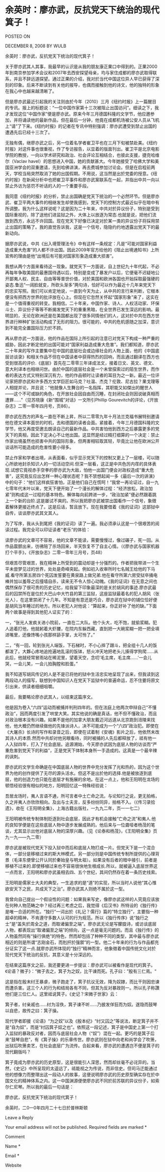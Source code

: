 # 余英时：廖亦武，反抗党天下统治的现代箕子！  
POSTED ON

DECEMBER 8, 2008 BY WULB

余英时：廖亦武，反抗党天下统治的现代箕子！

关于廖亦武其人其事，我最早的认识是从我的朋友康正果口中得到的。正果2000年到南京参加学术会议和2007年去西安探望母亲，均与家住成都的廖亦武取得联系，并且不辞远道探望。通过正果的介绍，我对於当代中国这位异人早已获得了深刻的印象。后来不断读到有关他的报导，也偶而接触到他的诗文，他的独特的形象在我心中也越来越清晰了。

但是廖亦武最近引起我的关注则由於今年（2010）三月《纽约时报》上一篇醒目的专讯。报上的标题说：“一位中国作家第十三次被阻止出国访问”。细读之下，我才发现这位“中国作家”便是廖亦武。原来今年三月德国科隆的文学节，他应邀参加，并将诵读他的最新作品，但在最后一分钟，他竟在成都机场被公安人员从飞机上“请”了下来。《纽约时报》的记者在专讯中特别强调：廖亦武遭受到禁止出国的遭遇先后已经十三次了。

无独有偶，继廖亦武之后，另一位着名学者崔卫平也在三月下旬被禁赴美。《纽约时报》对这件事也很重视，作了专访报告，以显着的版面刊出。崔卫平是北京电影学院的教授，一向以学术研究和政治、社会评论互相结合，也彼此支援，捷克哈维尔（Vaclav havel）的思想进入中国，她的贡献甚大。今年她接受了哈佛大学和美国亚洲学会的双重邀请，先到哈佛讲演，再去费城参加讨论会。但是在启程前两天，学校当局突然取消了她的出国假期。不用说，这当然是出於党委的授意。《纽约时报》在新闻分析中也把崔卫平事件和廖亦武案联系在一起，并指出中共一向以禁止外访为惩罚不听话的人的一个重要手段。

我同意《纽约时报》的分析，禁止出国确是党天下统治的一个必然环节。但是廖亦武、崔卫平两大事件的相继发生却使我感到，党天下的控制方式最近似乎在暗中有所调整。我为什么这样说呢？这是因为二十年来，中共对於异议份子，特别是受到国际重视的，除了送他们进监狱之外，大体上以放逐为常态.也就是说，把他们流放到西方，永远不许回国。现在党天下好像已决定对於某一类的异议份子将採用禁止出国的策略了。我的直觉告诉我，这是一个信号，隐隐约约地透露出党天下的最新动向。

据廖亦武说，中共《出入境管理法令》中有这样一条规定：凡是“可能对国家利益造成重大危害”的人都不许出国。因此2009年官方给他的《阻止出境通知书》上所宣佈的理由是他“出境后有可能对国家形象造成重大损害”。

我想从两个方面来看待这一现象。就党天下一方面说，自上世纪九十年代起，不必再每年争取美国的最惠国待遇以后，特别是变成了暴发户以后，它便毫不迟疑地公开鄙夷人权、民主、自由等等普世价值，对於美国和欧洲各国也开始採取最强硬的姿态.鲁迅“一阔脸就变，所砍头渐多”两句诗，恰好可以作为最近十几年来党天下的忠实写照。我们可以肯定地说，一直到今天为止，从中共的言行来判断，它根本便没有把西方世界的批评放在心上。但现在它忽然关怀起“国家形象”来了，这实在是一个值得重视的转变。我相信。二十年来，中国作家、诗人、人权活动家、环保斗士、异议份子等等不断揭发党天下的重重黑暗，在全世界已发生深远的影响。最明显的，无论在欧洲还是在美国都出现了很多同情他们的人，这对於中共在西方世界进行种种扩张活动构成了无形的阻力。很可能的，中共的危机感随之加深，意识到不能完全置国际压力於不顾。

再从廖亦武一方面说，他的作品在国际上所引起的注意已对党天下构成一种严重的威胁，因此才断定他的出国可能对“国家利益造成重大危害”。我们都知道，廖亦武二十年来的写作主要集中在中国的底层社会或边缘社会的人物上面，他的《中国底层访谈录》和相关作品不但在中国读者中获得热烈的回响，而且通过翻译在西方也受到很高的评价.《底层》首先在二零零三年译成法文，接着日文、英文、德文、意大利译本也相继问世。由於中国的底层社会是一个未曾探索过的陌生世界，而作者的表达方式又特别深沉有力，他的作品顿时让读者的耳目为之一新。最近一位评论家把廖亦武和许多西方文学巨匠如马克？吐温、杰克？伦敦、尼古拉？果戈理等人相提并论，并且说：“他就像人生舞台的一名指挥，其职能又如傑出的醒世人——这个不可或缺的角色，在开放社会因自由而沉睡，在封闭社会则因说破真相而遭罪……”（见苏晓康《新“围城”对话》一文所引Phillip Gourevitch的评论，《开放杂志》二零一零年四月号，页86）。

廖亦武在西方的声名一直在不断上昇，所以二零零九年十月法兰克福书展特别邀请他在德文译本面世的时机，去和德国的读者会面。紧接着，今年三月德国科隆的文学节，他又再度受邀去朗读自己的最新作品。中共害怕他到西方之后暴露更多的党天下的真相，因此下定决心不让他出国。这显然是经过精打细算的一个决定：禁止作家出境虽然也损害中共的国际形象，但两害相较取其轻，毕竟比让他在欧洲公开谈话所可能造成的危害性要小得多。

禁止作家和学者出境，从表面看，似乎显示党天下的控制又更上了一层楼，可以随心所欲地封杀知识人的一切活动空间.但深一层看，这正是中共色厉内荏的具体表现.试想它竟视赤手空拳的廖亦武为大敌，怕他一出国门便会对政权造成“重大危害”，这究竟反应出怎样一种心理状态呢？我不禁想起闻一多《最后一次的讲演》中的句子：“他们这样疯狂害怕，正是他们自己在慌呵！”我曾一再论证过，自一九七零年代末叶以来，党天下便开始了一个漫长的解体过程：“经济放松，政治加紧”则构成这一过程的基本特色。解体每向前跨进一步，“政治加紧”便必然跟着跳上一个新的台阶.这是屡试不爽的。所以我把廖亦武被禁出国看作一个信号，象徴着解体更接近终点了。这是后话，暂且放下。现在我要借着《我的证词》这部狱中自传，谈谈廖亦武其文其人。

为了写序，我从头到尾把《我的证词》读了一遍。我必须承认这是一个很艰苦的阅读过程。我完全可以印证读者“老乐”的体验：

读廖亦武的文章可不容易，他的文章不能读，需要慢慢过，像过碾子，死一回。从作品震颤出来，彷彿陪了杀场回来，半天恢复不了自主心情。（《廖亦武与国家机器打个平手》，《开放杂志》二零一零年三月号，页48）

但艰苦尽管艰苦，我在精神上所受到的震动却是十分强烈的。作者把我带进一个生平未尝梦见过的世界，处处是奇峰突起。例如初入收审所时七名贼王给他的下马威.看守所第五房四个死囚发誓要在黄泉路上做兄弟.他在看守所第六房受狱卒捅电棒并加以羞辱之后撞墙自杀，读来无不令人惊心动魄。《我的证词》在无意之间也偶然保存了很可贵的历史记忆，给我留下印象最深的是关於胡风的事迹.廖亦武最后的囚禁所在是位於大巴山中大竹县的第三监狱，这座监狱最着名的犯人胡风（张光人），在这里禁闭了十几年。不知是有意还是巧合，廖亦武在狱中的铺位恰好便是胡风当年睡过的地方。所以老犯人对他说：“算起来，你正好补了他的缺。”下面两个故事是得到其他犯人证实了的：

一，“张光人发疯关进小院前，一直在二大队。他个头大，吃不饱，就偷浆糊。犯人追着打他，他就躬着大虾腰，在院内东躲西藏，直到把一大碗浆糊一把一把全填进嘴里，还像馋嘴小孩那样舔手掌，太可怜了。”

二，“有一回，轮到张光人端饭，下石梯时，不小心摔了跟斗，把全组十几人的饭都泼了。大夥心疼地追抢遍地乱滚的饭钵，怒火冲天地把老头儿揍得学狗爬……从此后，他就经常冒雨站在稀泥里，望着天空，念叨‘毛主席，毛主席……’一会儿哭，一会儿笑，一会儿拍胸膛和脸蛋。”

我不知道写胡风传记的人是不是已将他的狱中生活忠实地呈现了出来，但我读到这两段动人的描写，联想到中国知识人在党天下监狱中的普遍命运，忍不住要将原文引出来，供读者细细咀嚼。

最后，我要略论廖亦武其人，以结束这篇序文。

他是因为卷入“六四”运动而被捕并判刑四年的。但在法庭上他两次申辩自己“不懂政治”，因而两度引发了哄堂大笑。其实他说的确是真话，他不但不懂政治，而且对政治根本没有兴趣。如果不是他的加拿大朋友戴迈河远道从北京跑到涪陵来找他，他大概仍然继续做他的先锋派诗人，决不可能成为一个“六四”政治犯。即使在《大屠杀》长诗的写作和录音之后，即使在试着制《安魂》影片之后，他依然未改其诗人的本质.然而中共却对他另眼看待，同时被捕的人先后都释放了，祗有他一人入狱四年，打入了社会底层。追源溯始，今天廖亦武因为底层人物的访谈而“严重危害到党天下的利益”，正是党天下体制本身所一手造成的。这真是一个最辛辣的讽刺。

廖亦武的文学生命确是在中国底层人物的世界中充分发挥了光和热的，因为这个世界为他的创作提供了无尽的源头活水。但这不是出於他的选择.他是被放逐到底层，他的创造力也只能在底层才有施展的余地。在这一点上，他和王阳明在龙场的顿悟经验很有相似的地方，阳明回忆这一特殊经验说：

吾居龙场时，夷人言语不通，所可言者中土亡命之流。与论知行之说，更无拍格，久之并夷人亦欣欣相向。及出与士夫言，反多纷纷同异，拍格不入。（《传习录拾遗》，收在《王阳明全集》，上海古籍出版社，一九九二年，页一一七二）

王阳明被传统专制体制贬逐到社会底层，因此才有机会接触“亡命之流”和夷人.他的良知学便是在这些底层人物中逐步发展成熟的。他后来与一位聋哑者杨茂的笔谈，尤其显示出他对底层人物的深厚兴趣。（见《论泰和杨茂》，《王阳明全集》页九一九——九二零）

廖亦武是被现代党天下投入狱中而后和底层人物打成一片。但党天下是一个混合体，一部分是移植过来的斯大林模式，另一部分则是中国传统专制所提供的心理背景（毛泽东便曾公开认同於秦始皇与明太祖）。如果没有后者的暗中接引，前者是移植不过来的.即使移植过来也不容易很快地生根成长.所以，就被逼入底层世界这一点而言，王阳明和廖亦武虽相去四、五个世纪，其间仍然存在着一条历史线索。

王阳明是儒家士大夫的典型，一生追求的是“道”的实现，所以当时人说他“其心惟欲安天下之民，共成天下之治”。廖亦武其人则绝不属於这一型。

我曾向自己提出一个假设性的问题：如果我来写史，像廖亦武这样的人究竟应该放在何种人物范畴之中？经过再三考虑之后，我觉得《后汉书》所特设的《独行传》是唯一合适的所在。“独行”一词出於《礼记？儒行》篇的“特立独行”，主要指一种超卓的精神，不肯遵守多数人认可的行为规范。所以《独行传序》说“独行之士”是“盖失於周全之道，而取诸偏至之端”。廖亦武无论是写朦胧诗，或访谈底层人物，都表现出“取诸偏至之端”的倾向，这一点是毫无问题的。而且《独行传》的人物虽然同有“操行俱绝”的特色，然而却包括了种种不同的类型，其中最与廖亦武相近的则是所谓“志刚金石，而剋扞於强禦”的一型。他二十年来的行为与作品都充分证实了这一点.就廖亦武所体现的“独行”精神而言，他象徴着中国传统文化对於现代党天下统治的反抗，其意义是十分深远的。

在结束这篇序文之前，我还要更进一步提议：廖亦武可以被看作是现代的箕子。《论语？微子》：“微子去之，箕子为之奴，比干谏而死。孔子曰：”殷有三仁焉。“

这是指在殷末纣王暴虐，微子跑走了，箕子抗议无效，降为奴隷，而比干则因忠谏而遭杀害。这三个人的行为和结局各有不同，但其为反对暴政则一。所以孔子称讚他们是三位仁人。这里祗说箕子。《史记？宋微子世家》云：

箕子者，纣亲戚也……纣为淫佚，箕子谏不听……乃披发佯狂而为奴。遂隐而鼓琴以自悲，故传之曰：箕子操。

现代学者即援《论语》“为之奴”以及《殷本纪》“纣又囚之”等说法，断定箕子并不是“自为奴”，而是“纣囚箕子奴之也”。依照这一段记述，箕子是中国史上第一个打入监狱的暴政反对者，因而与底层社会人物（“奴”）混在一起。更巧的是箕子后来“鼓琴自悲”，有《箕子操》的乐章传世。廖亦武则在狱中向老和尚学会了吹箫，出狱后吹箫卖艺，在社会底层广为流传。合起来看，廖亦武的遭遇岂不便是箕子的现代翻版吗？

箕子竟成为廖亦武的历史原型，这是很能引人深思，然而却丝毫不必诧异的。当然，《史记》中所呈现的太遥远了，祗能视之为传说，而非信史。但司马迁能通过他的想像力而整理出这一段动人的故事，这便说明廖亦武的历史原型确实存在於中国文化的精神体系之内。这一中国渊源便使廖亦武不同於前苏联的异议份子，如索尔仁尼琴。所以我的最后一句话是：

廖亦武，反抗党天下统治的现代箕子！

余英时，二0一0年四月二十七日於普林斯顿

Leave a Reply

Your email address will not be published. Required fields are marked *

Comment

Name *

Email *

Website